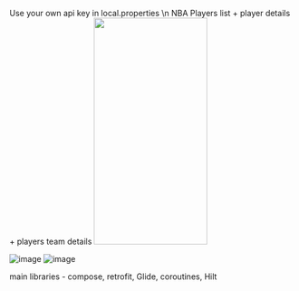 Use your own api key in local.properties
\n
NBA Players list + player details + players team details
<img src="https://github.com/Sophie713/NBAPlayers/assets/32556310/075f2b6a-473f-48ca-a481-595accc29e06" width="200" height="400" />

![image](https://github.com/Sophie713/NBAPlayers/assets/32556310/10a1c975-7eb8-4aa0-9630-d215bd44a043)
![image](https://github.com/Sophie713/NBAPlayers/assets/32556310/f8d54486-78f0-4b6f-980d-3f88c62315be)

main libraries - compose, retrofit, Glide, coroutines, Hilt
